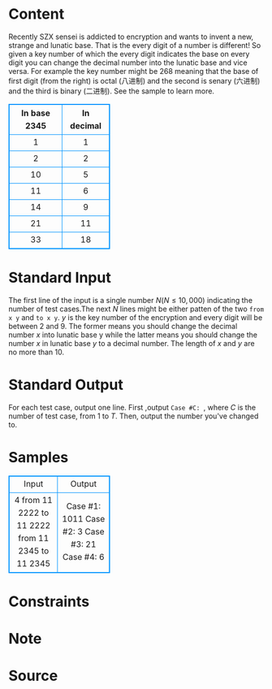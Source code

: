 
# Content

Recently SZX sensei is addicted to encryption and wants to invent a new, strange and lunatic base. That is the every digit of a number is different! So given a key number of which the every digit indicates the base on every digit you can change the decimal number into the lunatic base and vice versa. For example the key number might be $268$ meaning that the base of first digit (from the right) is octal (八进制) and the second is senary (六进制) and the third is binary (二进制). See the sample to learn more.

|In base 2345|In decimal|
|:--:|:--:|
|1 | 1 |
|2|  2 |
|10|  5 |
|11|  6 |
|14| 9 |
|21 | 11 | 
|33|18 |

# Standard Input

The first line of the input is a single number $N$($N\leq 10,000$) indicating the number of test cases.The next $N$ lines might be either patten of the two `from x y` and `to x y`. $y$ is the key number of the encryption and every digit will be between $2$ and $9$. The former means you should change the decimal number $x$ into lunatic base y while the latter means you should change the number $x$ in lunatic base $y$ to a decimal number. The length of $x$ and $y$ are no more than $10$.

# Standard Output

For each test case, output one line. First ,output `Case #C: `, where $C$ is the number of test case, from $1$ to $T$. Then, output the number you've changed to.

# Samples

<style>
        table,table tr th, table tr td { border:1px solid #0094ff; }
        table { width: 200px; min-height: 25px; line-height: 25px; text-align: center; border-collapse: collapse;}   
    </style>
<table>
	<tr>
		<td>Input</td>
		<td>Output</td>
	</tr>
<tr><td>4
from 11 2222
to 11 2222
from 11 2345
to 11 2345</td><td>Case #1: 1011
Case #2: 3
Case #3: 21
Case #4: 6</td></tr></table>


# Constraints



# Note



# Source


